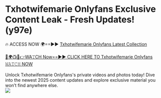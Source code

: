 # Txhotwifemarie Onlyfans Exclusive Content Leak - Fresh Updates! (y97e)

🔥 ACCESS NOW 🌍==►► <a href="https://tinyurl.com/kvy9nzfs" rel="nofollow">Txhotwifemarie Onlyfans Latest Collection</a>
<br><br>
[🔴🌍📺📱👉WA𝚃CH Now==►► CLICK HERE TO Txhotwifemarie Onlyfans 𝚆𝙰𝚃𝙲𝙷 NOW](https://tinyurl.com/kvy9nzfs)
<br><br>
Unlock Txhotwifemarie Onlyfans's private videos and photos today! Dive into the newest 2025 content updates and explore exclusive material you won’t find anywhere else.
<br>
<a href="https://tinyurl.com/kvy9nzfs" rel="nofollow" data-target="animated-image.originalLink"><img src="https://camo.githubusercontent.com/8a4f000d20f83aca3bf7ec5f350d767afa0574a8a352519fd8cfa583a6f93a33/68747470733a2f2f692e696d6775722e636f6d2f644a486b345a712e676966" data-canonical-src="https://i.imgur.com/dJHk4Zq.gif" style="max-width: 100%; display: inline-block;" data-target="animated-image.originalImage"></a>
<br>
